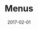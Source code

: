 ---
title: Menus
linktitle: Menus
description:
date: 2017-02-01
publishdate: 2017-02-01
lastmod: 2017-02-01
weight:
categories: [templating]
tags: [lists,sections,menus]
draft: false
slug:
aliases: [/extras/menus/]
toc: false
notes:
---